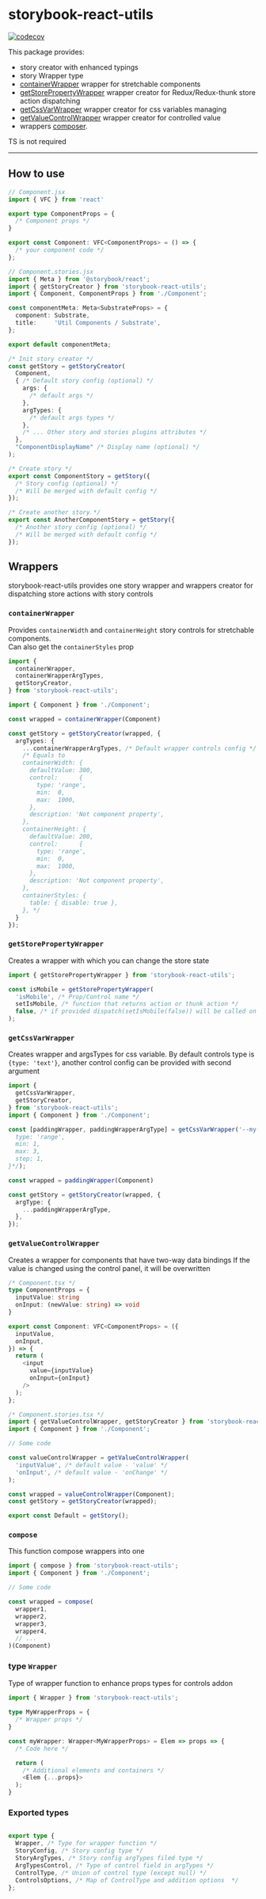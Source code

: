 # storybook-react-utils

[![codecov](https://codecov.io/gh/i-oktav-i/storybook-react-utils/branch/master/graph/badge.svg)](https://codecov.io/gh/i-oktav-i/storybook-react-utils)


This package provides:
* story creator with enhanced typings
* story Wrapper type
* [containerWrapper](#containerWrapper) wrapper for stretchable components
* [getStorePropertyWrapper](#getStorePropertyWrapper) wrapper creator for Redux/Redux-thunk store action dispatching
* [getCssVarWrapper](#getCssVarWrapper) wrapper creator for css variables managing
* [getValueControlWrapper](#getValueControlWrapper) wrapper creator for controlled value
* wrappers [composer](#compose).

TS is not required

---

## How to use

```ts
// Component.jsx
import { VFC } from 'react'

export type ComponentProps = {
  /* Component props */
}

export const Component: VFC<ComponentProps> = () => {
  /* your component code */
};

// Component.stories.jsx
import { Meta } from '@storybook/react';
import { getStoryCreator } from 'storybook-react-utils';
import { Component, ComponentProps } from './Component';

const componentMeta: Meta<SubstrateProps> = {
  component: Substrate,
  title:     'Util Components / Substrate',
};

export default componentMeta;

/* Init story creator */
const getStory = getStoryCreator(
  Component,
  { /* Default story config (optional) */
    args: {
      /* default args */
    },
    argTypes: {
      /* default args types */
    },
    /* ... Other story and stories plugins attributes */
  },
  "ComponentDisplayName" /* Display name (optional) */
);

/* Create story */
export const ComponentStory = getStory({
  /* Story config (optional) */
  /* Will be merged with default config */
});

/* Create another story */
export const AnotherComponentStory = getStory({
  /* Another story config (optional) */
  /* Will be merged with default config */
});
```

## Wrappers

storybook-react-utils provides one story wrapper and wrappers creator for dispatching store actions with story controls


<h3 id="containerWrapper">
  <code>containerWrapper</code>
</h3>

Provides `containerWidth` and `containerHeight` story controls for stretchable components.   
Сan also get the `containerStyles` prop

```ts
import {
  containerWrapper,
  containerWrapperArgTypes,
  getStoryCreator,
} from 'storybook-react-utils';

import { Component } from './Component';

const wrapped = containerWrapper(Component)

const getStory = getStoryCreator(wrapped, {
  argTypes: {
    ...containerWrapperArgTypes, /* Default wrapper controls config */
    /* Equals to
    containerWidth: {
      defaultValue: 300,
      control:      {
        type: 'range',
        min:  0,
        max:  1000,
      },
      description: 'Not component property',
    },
    containerHeight: {
      defaultValue: 200,
      control:      {
        type: 'range',
        min:  0,
        max:  1000,
      },
      description: 'Not component property',
    },
    containerStyles: {
      table: { disable: true },
    }, */
  }
});
```

<h3 id="getStorePropertyWrapper">
  <code>getStorePropertyWrapper</code>
</h3>

Creates a wrapper with which you can change the store state

```ts
import { getStorePropertyWrapper } from 'storybook-react-utils';

const isMobile = getStorePropertyWrapper(
  'isMobile', /* Prop/Control name */
  setIsMobile, /* function that returns action or thunk action */
  false, /* if provided dispatch(setIsMobile(false)) will be called on unmount (optional) */
);

```

<h3 id="getCssVarWrapper">
  <code>getCssVarWrapper</code>
</h3>

Creates wrapper and argsTypes for css variable. By default controls type is `{type: 'text'}`, another control config can be provided with second argument

```ts
import {
  getCssVarWrapper,
  getStoryCreator,
} from 'storybook-react-utils';
import { Component } from './Component';

const [paddingWrapper, paddingWrapperArgType] = getCssVarWrapper('--my-padding-var'/*, {
  type: 'range',
  min: 1,
  max: 3,
  step: 1,
}*/);

const wrapped = paddingWrapper(Component)

const getStory = getStoryCreator(wrapped, {
  argType: {
    ...paddingWrapperArgType,
  },
});

```

<h3 id="getValueControlWrapper">
  <code>getValueControlWrapper</code>
</h3>

Creates a wrapper for components that have two-way data bindings
If the value is changed using the control panel, it will be overwritten

```ts
/* Component.tsx */
type ComponentProps = {
  inputValue: string
  onInput: (newValue: string) => void
}

export const Component: VFC<ComponentProps> = ({
  inputValue,
  onInput,
}) => {
  return (
    <input
      value={inputValue}
      onInput={onInput}
    />
  );
};

/* Component.stories.tsx */
import { getValueControlWrapper, getStoryCreator } from 'storybook-react-utils';
import { Component } from './Component';

// Some code

const valueControlWrapper = getValueControlWrapper(
  'inputValue', /* default value - 'value' */
  'onInput', /* default value - 'onChange' */
);

const wrapped = valueControlWrapper(Component);
const getStory = getStoryCreator(wrapped);

export const Default = getStory();
```

<h3 id="compose">
  <code>compose</code>
</h3>


This function compose wrappers into one

```ts
import { compose } from 'storybook-react-utils';
import { Component } from './Component';

// Some code

const wrapped = compose(
  wrapper1,
  wrapper2,
  wrapper3,
  wrapper4,
  // ...
)(Component)

```

### type `Wrapper`

Type of wrapper function to enhance props types for controls addon

```ts
import { Wrapper } from 'storybook-react-utils';

type MyWrapperProps = {
  /* Wrapper props */
}

const myWrapper: Wrapper<MyWrapperProps> = Elem => props => {
  /* Code here */

  return (
    /* Additional elements and containers */
    <Elem {...props}>
  );
}
```

### Exported types

```ts

export type {
  Wrapper, /* Type for wrapper function */
  StoryConfig, /* Story config type */
  StoryArgTypes, /* Story config argTypes filed type */
  ArgTypesControl, /* Type of control field in argTypes */
  ControlType, /* Union of control type (except null) */
  ControlsOptions, /* Map of ControlType and addition options  */
};
```
